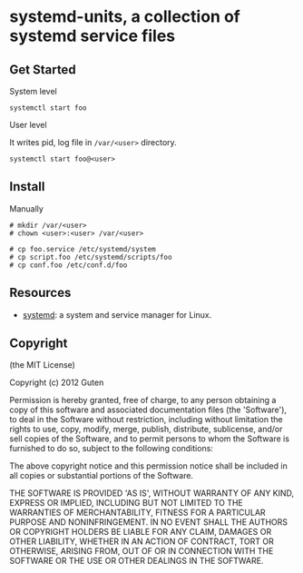 systemd-units, a collection of systemd service files 
====================================================

Get Started
-------------

System level

	systemctl start foo

User level

It writes pid, log file in `/var/<user>` directory.

	systemctl start foo@<user>

Install
-------

Manually

	# mkdir /var/<user>
	# chown <user>:<user> /var/<user>

	# cp foo.service /etc/systemd/system
	# cp script.foo /etc/systemd/scripts/foo
	# cp conf.foo /etc/conf.d/foo

Resources
---------

* [systemd](http://www.freedesktop.org/wiki/Software/systemd): a system and service manager for Linux.


Copyright
---------

(the MIT License)

Copyright (c) 2012 Guten

Permission is hereby granted, free of charge, to any person obtaining a copy of this software and associated documentation files (the 'Software'), to deal in the Software without restriction, including without limitation the rights to use, copy, modify, merge, publish, distribute, sublicense, and/or sell copies of the Software, and to permit persons to whom the Software is furnished to do so, subject to the following conditions:

The above copyright notice and this permission notice shall be included in all copies or substantial portions of the Software.

THE SOFTWARE IS PROVIDED 'AS IS', WITHOUT WARRANTY OF ANY KIND, EXPRESS OR IMPLIED, INCLUDING BUT NOT LIMITED TO THE WARRANTIES OF MERCHANTABILITY, FITNESS FOR A PARTICULAR PURPOSE AND NONINFRINGEMENT.  IN NO EVENT SHALL THE AUTHORS OR COPYRIGHT HOLDERS BE LIABLE FOR ANY CLAIM, DAMAGES OR OTHER LIABILITY, WHETHER IN AN ACTION OF CONTRACT, TORT OR OTHERWISE, ARISING FROM, OUT OF OR IN CONNECTION WITH THE SOFTWARE OR THE USE OR OTHER DEALINGS IN THE SOFTWARE.
